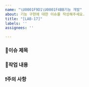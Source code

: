 ```yaml
---
name: "\U0001F9D1‍\U0001F4BB기능 개발"
about: 기능 구현에 대한 이슈를 작성해주세요.
title: "[LAB-17]"
labels: ''
assignees: ''

---
```


### 👋이슈 제목


### 🤗작업 내용


### ❗주의 사항
